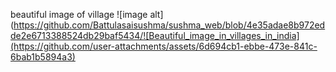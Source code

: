 beautiful image of village
![image alt](https://github.com/Battulasaisushma/sushma_web/blob/4e35adae8b972edde2e6713388524db29baf5434/![Beautiful_image_in_villages_in_india](https://github.com/user-attachments/assets/6d694cb1-ebbe-473e-841c-6bab1b5894a3)
